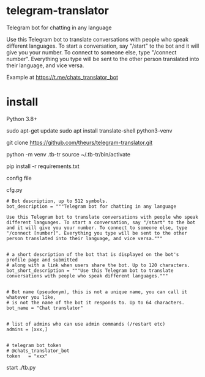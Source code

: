 # telegram-translator
Telegram bot for chatting in any language

Use this Telegram bot to translate conversations with people who speak different languages. To start a conversation, say "/start" to the bot and it will give you your number. To connect to someone else, type "/connect number". Everything you type will be sent to the other person translated into their language, and vice versa.


Example at https://t.me/chats_translator_bot


# install
Python 3.8+

sudo apt-get update
sudo apt install translate-shell python3-venv 


git clone https://github.com/theurs/telegram-translator.git

python -m venv .tb-tr
source ~/.tb-tr/bin/activate

pip install -r requirements.txt

config file

cfg.py
```
# Bot description, up to 512 symbols.
bot_description = """Telegram bot for chatting in any language

Use this Telegram bot to translate conversations with people who speak different languages. To start a conversation, say "/start" to the bot and it will give you your number. To connect to someone else, type "/connect [number]". Everything you type will be sent to the other person translated into their language, and vice versa."""


# a short description of the bot that is displayed on the bot's profile page and submitted
# along with a link when users share the bot. Up to 120 characters.
bot_short_description = """Use this Telegram bot to translate conversations with people who speak different languages."""


# Bot name (pseudonym), this is not a unique name, you can call it whatever you like,
# is not the name of the bot it responds to. Up to 64 characters.
bot_name = "Chat translator"


# list of admins who can use admin commands (/restart etc)
admins = [xxx,]


# telegram bot token
# @chats_translator_bot
token   = "xxx"
``````

start ./tb.py
